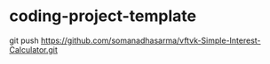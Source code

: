 # coding-project-template
git push https://github.com/somanadhasarma/vftvk-Simple-Interest-Calculator.git

